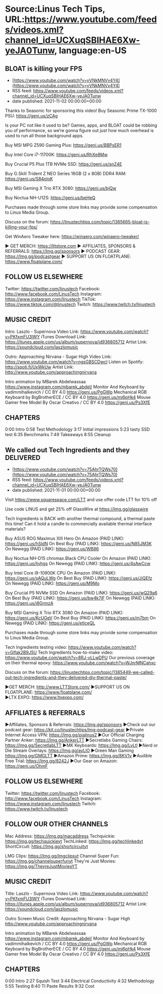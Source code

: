 # Source:Linus Tech Tips, URL:https://www.youtube.com/feeds/videos.xml?channel_id=UCXuqSBlHAE6Xw-yeJA0Tunw, language:en-US

## BLOAT is killing your FPS
 - [https://www.youtube.com/watch?v=yVNkMNVv4Y4](https://www.youtube.com/watch?v=yVNkMNVv4Y4)
 - RSS feed: https://www.youtube.com/feeds/videos.xml?channel_id=UCXuqSBlHAE6Xw-yeJA0Tunw
 - date published: 2021-11-02 00:00:00+00:00

Thanks to Seasonic for sponsoring this video! 
Buy Seasonic Prime TX-1000 PSU: https://geni.us/zCAg

Is your PC not like it used to be? Games, apps, and BLOAT could be robbing you of performance, so we’re gonna figure out just how much overhead is used to run all those background apps. 


Buy MSI MPG Z590 Gaming Plus: https://geni.us/BBPsER1

Buy Intel Core i7-11700K: https://geni.us/RhXe8Mw

Buy Crucial P5 Plus 1TB NVMe SSD: https://geni.us/snZ4E

Buy G.Skill Trident Z NEO Series 16GB (2 x 8GB) DDR4 RAM: https://geni.us/S84oloK

Buy MSI Gaming X Trio RTX 3080: https://geni.us/bjQw

Buy Noctua NH-U12S: https://geni.us/beHeQ

Purchases made through some store links may provide some compensation to Linus Media Group.

Discuss on the forum: https://linustechtips.com/topic/1385665-bloat-is-killing-your-fps/

Get WinAero Tweaker here: https://winaero.com/winaero-tweaker/

► GET MERCH: https://lttstore.com
► AFFILIATES, SPONSORS & REFERRALS: https://lmg.gg/sponsors
► PODCAST GEAR: https://lmg.gg/podcastgear
► SUPPORT US ON FLOATPLANE: https://www.floatplane.com/

FOLLOW US ELSEWHERE
---------------------------------------------------  
Twitter: https://twitter.com/linustech
Facebook: http://www.facebook.com/LinusTech
Instagram: https://www.instagram.com/linustech
TikTok: https://www.tiktok.com/@linustech
Twitch: https://www.twitch.tv/linustech

MUSIC CREDIT
---------------------------------------------------
Intro: Laszlo - Supernova
Video Link: https://www.youtube.com/watch?v=PKfxmFU3lWY
iTunes Download Link: https://itunes.apple.com/us/album/supernova/id936805712
Artist Link: https://soundcloud.com/laszlomusic

Outro: Approaching Nirvana - Sugar High
Video Link: https://www.youtube.com/watch?v=ngsGBSCDwcI
Listen on Spotify: http://spoti.fi/UxWkUw
Artist Link: http://www.youtube.com/approachingnirvana

Intro animation by MBarek Abdelwassaa https://www.instagram.com/mbarek_abdel/
Monitor And Keyboard by vadimmihalkevich / CC BY 4.0  https://geni.us/PgGWp
Mechanical RGB Keyboard by BigBrotherECE / CC BY 4.0 https://geni.us/mj6pHk4
Mouse Gamer free Model By Oscar Creativo / CC BY 4.0 https://geni.us/Ps3XfE

CHAPTERS
---------------------------------------------------  
0:00 Intro
0:58 Test Methodology
3:17 Initial impressions
5:23 tasty SSD test
6:35 Benchmarks 
7:49 Takeaways
8:55 Cleanup

## We called out Tech Ingredients and they DELIVERED
 - [https://www.youtube.com/watch?v=75AhrTQWs70](https://www.youtube.com/watch?v=75AhrTQWs70)
 - RSS feed: https://www.youtube.com/feeds/videos.xml?channel_id=UCXuqSBlHAE6Xw-yeJA0Tunw
 - date published: 2021-11-01 00:00:00+00:00

Visit https://www.squarespace.com/LTT and use offer code LTT for 10% off

Use code LINUS and get 25% off GlassWire at https://lmg.gg/glasswire

Tech Ingredients is BACK with another thermal compound, a thermal paste this time! Can it hold a candle to commercially available thermal interface materials? 

Buy ASUS ROG Maximus XIII Hero
On Amazon (PAID LINK): https://geni.us/hSldN
On Best Buy (PAID LINK): https://geni.us/N85JM3K
On Newegg (PAID LINK): https://geni.us/WB86

Buy Noctua NH-D15 chromax.Black CPU Cooler
On Amazon (PAID LINK): https://geni.us/Ijvhgs
On Newegg (PAID LINK): https://geni.us/4sAwCcw

Buy Intel Core i9-10900K CPU
On Amazon (PAID LINK): https://geni.us/sAQuLWg
On Best Buy (PAID LINK): https://geni.us/JiQEfz
On Newegg (PAID LINK): https://geni.us/M9Mo

Buy Crucial P5 NVMe SSD
On Amazon (PAID LINK): https://geni.us/wQ29a6
On Best Buy (PAID LINK): https://geni.us/bw4k7jF
On Newegg (PAID LINK): https://geni.us/i8GrmzA

Buy MSI Gaming X Trio RTX 3080
On Amazon (PAID LINK): https://geni.us/KcUGeV
On Best Buy (PAID LINK): https://geni.us/m7bm
On Newegg (PAID LINK): https://geni.us/etIceQL


Purchases made through some store links may provide some compensation to Linus Media Group.

Tech Ingredients testing video: https://www.youtube.com/watch?v=Glfak2B9J5U
Tech Ingredients how-to-make video: https://www.youtube.com/watch?v=8RJ-vLLwDPU
Our previous coverage on their thermal epoxy: https://www.youtube.com/watch?v=WJnrMNCahxc


Discuss on the forum: https://linustechtips.com/topic/1385449-we-called-out-tech-ingredients-and-they-delivered-diy-thermal-paste/


►GET MERCH: http://www.LTTStore.com/
►SUPPORT US ON FLOATPLANE: https://www.floatplane.com/  
►LTX EXPO: https://www.ltxexpo.com/   

AFFILIATES & REFERRALS
---------------------------------------------------
►Affiliates, Sponsors & Referrals: https://lmg.gg/sponsors
►Check out our podcast gear: https://kit.co/linustechtips/lmg-podcast-gear
►Private Internet Access VPN: https://lmg.gg/pialinus2
►Our Official Charging Partner Anker: https://lmg.gg/AnkerLTT
►Secretlabs Gaming Chairs: https://lmg.gg/SecretlabLTT
►MK Keyboards: https://lmg.gg/LyLtl
►Nerd or Die Stream Overlays: https://lmg.gg/avLlO
►Green Man Gaming https://lmg.gg/GMGLTT
►Amazon Prime: https://lmg.gg/8KV1v
►Audible Free Trial: https://lmg.gg/8242J
►Our Gear on Amazon: https://geni.us/OhmF

FOLLOW US ELSEWHERE
---------------------------------------------------  
Twitter: https://twitter.com/linustech
Facebook: http://www.facebook.com/LinusTech
Instagram: https://www.instagram.com/linustech
Twitch: https://www.twitch.tv/linustech

FOLLOW OUR OTHER CHANNELS
---------------------------------------------------  
Mac Address: https://lmg.gg/macaddress
Techquickie: https://lmg.gg/techquickieyt
TechLinked: https://lmg.gg/techlinkedyt
ShortCircuit: https://lmg.gg/shortcircuityt

LMG Clips: https://lmg.gg/lmgclipsyt
Channel Super Fun: https://lmg.gg/channelsuperfunyt
They're Just Movies: https://lmg.gg/TheyreJustMoviesYT

MUSIC CREDIT
---------------------------------------------------  
Title: Laszlo - Supernova
Video Link: https://www.youtube.com/watch?v=PKfxmFU3lWY
iTunes Download Link: https://itunes.apple.com/us/album/supernova/id936805712
Artist Link: https://soundcloud.com/laszlomusic

Outro Screen Music Credit: Approaching Nirvana - Sugar High http://www.youtube.com/approachingnirvana

Intro animation by MBarek Abdelwassaa https://www.instagram.com/mbarek_abdel/
Monitor And Keyboard by vadimmihalkevich / CC BY 4.0  https://geni.us/PgGWp
Mechanical RGB Keyboard by BigBrotherECE / CC BY 4.0 https://geni.us/mj6pHk4
Mouse Gamer free Model By Oscar Creativo / CC BY 4.0 https://geni.us/Ps3XfE

CHAPTERS
---------------------------------------------------  
0:00 Intro
2:27 Squish Test
3:44 Electrical Conductivity 
4:32 Methodology 
5:55 Testing
8:40 TI Paste Results
9:32 Cost


